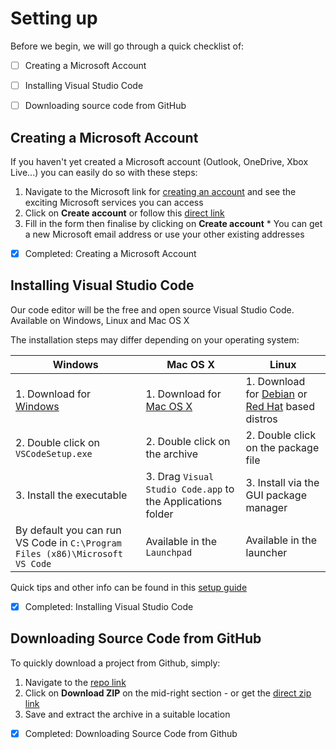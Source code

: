 # Setting up
Before we begin, we will go through a quick checklist of:
- [ ] Creating a Microsoft Account
- [ ] Installing Visual Studio Code
- [ ] Downloading source code from GitHub


## Creating a Microsoft Account
If you haven't yet created a Microsoft account (Outlook, OneDrive, Xbox Live...) you can easily do so with these steps:
  1. Navigate to the Microsoft link for [creating an account](https://www.microsoft.com/en-nz/account) and see the exciting Microsoft services you can access
  2. Click on **Create account** or follow this [direct link](https://signup.live.com/)
  3. Fill in the form then finalise by clicking on **Create account**
    * You can get a new Microsoft email address or use your other existing addresses
  - [x] Completed: Creating a Microsoft Account
  
## Installing Visual Studio Code
Our code editor will be the free and open source Visual Studio Code. Available on Windows, Linux and Mac OS X

The installation steps may differ depending on your operating system:

| Windows | Mac OS X | Linux |
| --- | --- | --- |
| 1. Download for [Windows](https://go.microsoft.com/fwlink/?LinkID=534107) | 1. Download for [Mac OS X](https://go.microsoft.com/fwlink/?LinkID=534106) | 1. Download for [Debian](http://go.microsoft.com/fwlink/?LinkID=760868) or [Red Hat](http://go.microsoft.com/fwlink/?LinkID=760867) based distros |
| 2. Double click on `VSCodeSetup.exe`  | 2. Double click on the archive | 2. Double click on the package file |
| 3. Install the executable | 3. Drag `Visual Studio Code.app` to the Applications folder | 3. Install via the GUI package manager |
| By default you can run VS Code in `C:\Program Files (x86)\Microsoft VS Code` | Available in the `Launchpad` | Available in the launcher |
Quick tips and other info can be found in this [setup guide](https://code.visualstudio.com/Docs/editor/setup)
- [x] Completed: Installing Visual Studio Code

## Downloading Source Code from GitHub
To quickly download a project from Github, simply:
  1. Navigate to the [repo link](https://github.com/ovishesh/MSA-GIT-WebDev-Workshop)
  2. Click on **Download ZIP** on the mid-right section
    - or get the [direct zip link](https://github.com/ovishesh/MSA-GIT-WebDev-Workshop/archive/master.zip)
  3. Save and extract the archive in a suitable location
  - [x] Completed: Downloading Source Code from Github
